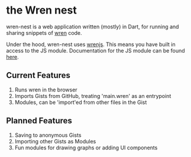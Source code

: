 # the Wren nest
wren-nest is a web application written (mostly) in Dart, for running and sharing snippets of [wren](http://munificent.github.io/wren/) code.

Under the hood, wren-nest uses [wrenjs](https://github.com/ppvk/wrenjs). This means you have built in access to the JS module.
Documentation for the JS module can be found [here](https://github.com/ppvk/wrenjs).

## Current Features
1. Runs wren in the browser
2. Imports Gists from GitHub, treating 'main.wren' as an entrypoint
3. Modules, can be 'import'ed from other files in the Gist

## Planned Features
1. Saving to anonymous Gists
2. Importing other Gists as Modules
3. Fun modules for drawing graphs or adding UI components
